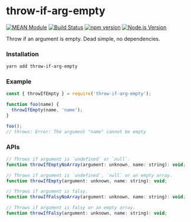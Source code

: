 # throw-if-arg-empty

[![MEAN Module](https://img.shields.io/badge/MEAN%20Module-TypeScript-blue.svg?style=flat-square)](https://github.com/mgenware/MEAN-Module)
[![Build Status](https://img.shields.io/travis/mgenware/throw-if-arg-empty.svg?style=flat-square&label=Build+Status)](https://travis-ci.org/mgenware/throw-if-arg-empty)
[![npm version](https://img.shields.io/npm/v/throw-if-arg-empty.svg?style=flat-square)](https://npmjs.com/package/throw-if-arg-empty)
[![Node.js Version](http://img.shields.io/node/v/throw-if-arg-empty.svg?style=flat-square)](https://nodejs.org/en/)

Throw if an argument is empty. Dead simple, no dependencies.

### Installation
```sh
yarn add throw-if-arg-empty
```

### Example
```js
const { throwIfEmpty } = require('throw-if-arg-empty');

function foo(name) {
  throwIfEmpty(name, 'name');
}

foo();
// throws: Error: The argument "name" cannot be empty
```

### APIs
```js
// Throws if argument is `undefined` or `null`.
function throwIfEmptyNoArray(argument: unknown, name: string): void;

// Throws if argument is `undefined`, `null` or an empty array.
function throwIfEmpty(argument: unknown, name: string): void;

// Throws if argument is falsy.
function throwIfFalsyNoArray(argument: unknown, name: string): void;

// Throws if argument is falsy or an empty array.
function throwIfFalsy(argument: unknown, name: string): void;
```
